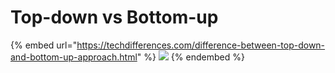 # Top-down vs Bottom-up

{% embed url="https://techdifferences.com/difference-between-top-down-and-bottom-up-approach.html" %}
![](<../.gitbook/assets/스크린샷 2022-02-26 오후 9.11.25.png>)
{% endembed %}
